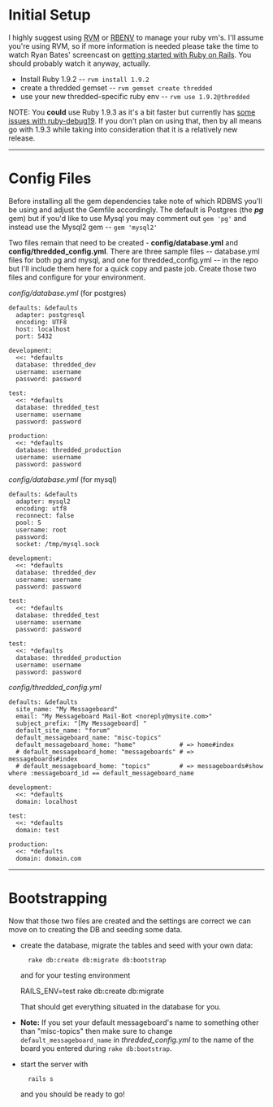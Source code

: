 # Initial Setup

I highly suggest using [RVM](https://rvm.beginrescueend.com/) or [RBENV](https://github.com/sstephenson/rbenv) to manage your ruby vm's. I'll assume you're using RVM, so if more information is needed please take the time to watch Ryan Bates' screencast on [getting started with Ruby on Rails](http://railscasts.com/episodes/310-getting-started-with-rails). You should probably watch it anyway, actually.

* Install Ruby 1.9.2 -- `rvm install 1.9.2`
* create a thredded gemset -- `rvm gemset create thredded`
* use your new thredded-specific ruby env -- `rvm use 1.9.2@thredded`

NOTE: You **could** use Ruby 1.9.3 as it's a bit faster but currently has [some issues with ruby-debug19](http://blog.wyeworks.com/2011/11/1/ruby-1-9-3-and-ruby-debug). If you don't plan on using that, then by all means go with 1.9.3 while taking into consideration that it is a relatively new release.

***

# Config Files

Before installing all the gem dependencies take note of which RDBMS you'll be using and adjust the Gemfile accordingly. The default is Postgres (the **_pg_** gem) but if you'd like to use Mysql you may comment out `gem 'pg'` and instead use the Mysql2 gem -- `gem 'mysql2'`

Two files remain that need to be created - **config/database.yml** and **config/thredded_config.yml**.  There are three sample files -- database.yml files for both pg and mysql, and one for thredded_config.yml -- in the repo but I'll include them here for a quick copy and paste job.  Create those two files and configure for your environment.

*_config/database.yml_* (for postgres)

	defaults: &defaults
	  adapter: postgresql
	  encoding: UTF8
	  host: localhost
	  port: 5432
	  
	development:
	  <<: *defaults
	  database: thredded_dev
	  username: username
	  password: password
	
	test:
	  <<: *defaults
	  database: thredded_test
	  username: username
	  password: password
	
	production:
	  <<: *defaults
	  database: thredded_production
	  username: username
	  password: password

*_config/database.yml_* (for mysql)

	defaults: &defaults
	  adapter: mysql2
	  encoding: utf8
	  reconnect: false
	  pool: 5
	  username: root
	  password: 
	  socket: /tmp/mysql.sock
	
	development:
	  <<: *defaults
	  database: thredded_dev
	  username: username
	  password: password
	
	test:
	  <<: *defaults
	  database: thredded_test
	  username: username
	  password: password
	
	test:
	  <<: *defaults
	  database: thredded_production
	  username: username
	  password: password


*_config/thredded_config.yml_*

	defaults: &defaults
	  site_name: "My Messageboard"
	  email: "My Messageboard Mail-Bot <noreply@mysite.com>"
	  subject_prefix: "[My Messageboard] "
	  default_site_name: "forum"
	  default_messageboard_name: "misc-topics"
	  default_messageboard_home: "home"            # => home#index
	  # default_messageboard_home: "messageboards" # => messageboards#index
	  # default_messageboard_home: "topics"        # => messageboards#show where :messageboard_id == default_messageboard_name
	
	development:
	  <<: *defaults
	  domain: localhost
	
	test:
	  <<: *defaults
	  domain: test
	
	production:
	  <<: *defaults
	  domain: domain.com

***

# Bootstrapping

Now that those two files are created and the settings are correct we can move on to creating the DB and seeding some data.

* create the database, migrate the tables and seed with your own data:

		rake db:create db:migrate db:bootstrap

  and for your testing environment

    RAILS_ENV=test rake db:create db:migrate

  That should get everything situated in the database for you.
* **Note:** If you set your default messageboard's name to something other than "misc-topics" then make sure to change `default_messageboard_name` in _thredded_config.yml_ to the name of the board you entered during `rake db:bootstrap`.
* start the server with 

		rails s

  and you should be ready to go!

